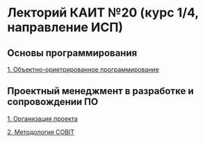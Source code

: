 # Лекторий КАИТ №20 (курс 1/4, направление ИСП)

## Основы программирования
[1. Объектно-ориетрированное программирование](object-oriented_programming.md)

## Проектный менеджмент в разработке и сопровождении ПО
[1. Организация проекта](project_management/projectorganization.md)

[2. Методология COBIT](project_management/cobit.md)